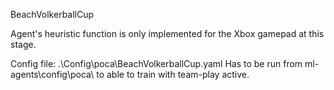 BeachVolkerballCup

Agent's heuristic function is only implemented for the Xbox gamepad at this stage.

Config file: .\Config\poca\BeachVolkerballCup.yaml
Has to be run from ml-agents\config\poca\ to able to train with team-play active.
